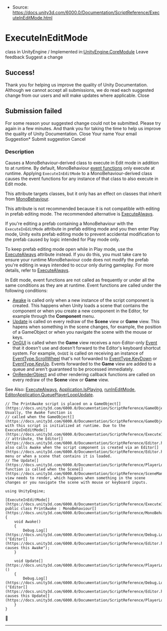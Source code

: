 * Source: https://docs.unity3d.com/6000.0/Documentation/ScriptReference/ExecuteInEditMode.html

# ExecuteInEditMode
class in UnityEngine
/
Implemented in:[UnityEngine.CoreModule](https://docs.unity3d.com/6000.0/Documentation/ScriptReference/UnityEngine.CoreModule.html)
Leave feedback
Suggest a change
## Success!
Thank you for helping us improve the quality of Unity Documentation. Although we cannot accept all submissions, we do read each suggested change from our users and will make updates where applicable.
Close
## Submission failed
For some reason your suggested change could not be submitted. Please <a>try again</a> in a few minutes. And thank you for taking the time to help us improve the quality of Unity Documentation.
Close
Your name Your email Suggestion* Submit suggestion
Cancel
### Description
Causes a MonoBehaviour-derived class to execute in Edit mode in addition to at runtime.
By default, MonoBehaviour [event functions](https://docs.unity3d.com/6000.0/Documentation/Manual/event-functions.html) only execute at runtime. Applying `ExecuteInEditMode` to a MonoBehaviour-derived class causes the event functions for any instance of that class to also execute in Edit mode.  
  
This attribute targets classes, but it only has an effect on classes that inherit from [MonoBehaviour](https://docs.unity3d.com/6000.0/Documentation/ScriptReference/MonoBehaviour.html).  
  
This attribute is not recommended because it is not compatible with editing in prefab editing mode. The recommended alternative is [ExecuteAlways](https://docs.unity3d.com/6000.0/Documentation/ScriptReference/ExecuteAlways.html).  
  
If you're editing a prefab containing a MonoBehaviour with the `ExecuteInEditMode` attribute in prefab editing mode and you then enter Play mode, Unity exits prefab editing mode to prevent accidental modification to the prefab caused by logic intended for Play mode only.  
  
To keep prefab editing mode open while in Play mode, use the [ExecuteAlways](https://docs.unity3d.com/6000.0/Documentation/ScriptReference/ExecuteAlways.html) attribute instead. If you do this, you must take care to ensure your runtime MonoBehaviour code does not modify the prefab you're editing in ways intended to occur only during gameplay. For more details, refer to [ExecuteAlways](https://docs.unity3d.com/6000.0/Documentation/ScriptReference/ExecuteAlways.html).  
  
In Edit mode, event functions are not called as frequently or under all the same conditions as they are at runtime. Event functions are called under the following conditions: 
  * [Awake](https://docs.unity3d.com/6000.0/Documentation/ScriptReference/MonoBehaviour.Awake.html) is called only when a new instance of the script component is created. This happens when Unity loads a scene that contains the component or when you create a new component in the Editor, for example through the **Component** menu.
  * [Update](https://docs.unity3d.com/6000.0/Documentation/ScriptReference/MonoBehaviour.Update.html) is called on every redraw of the **Scene** view or **Game** view. This hapens when something in the scene changes, for example, the position of a GameObject or when you navigate the scene with the mouse or keys.
  * [OnGUI](https://docs.unity3d.com/6000.0/Documentation/ScriptReference/MonoBehaviour.OnGUI.html) is called when the **Game** view receives a non-Editor-only [Event](https://docs.unity3d.com/6000.0/Documentation/ScriptReference/Event.html) that it doesn't use and doesn't forward to the Editor's keyboard shortcut system. For example, `OnGUI` is called on receiving an instance of [EventType.ScrollWheel](https://docs.unity3d.com/6000.0/Documentation/ScriptReference/EventType.ScrollWheel.html) that's not forwarded to [EventType.KeyDown](https://docs.unity3d.com/6000.0/Documentation/ScriptReference/EventType.KeyDown.html) or [EventType.KeyUp](https://docs.unity3d.com/6000.0/Documentation/ScriptReference/EventType.KeyUp.html). Events forwarded to the **Game** view are added to a queue and aren't guaranteed to be processed immediately.
  * [OnRenderObject](https://docs.unity3d.com/6000.0/Documentation/ScriptReference/MonoBehaviour.OnRenderObject.html) and other rendering callback functions are called on every redraw of the **Scene** view or **Game** view.


See Also: [ExecuteAlways](https://docs.unity3d.com/6000.0/Documentation/ScriptReference/ExecuteAlways.html), [Application.IsPlaying](https://docs.unity3d.com/6000.0/Documentation/ScriptReference/Application.IsPlaying.html), [runInEditMode](https://docs.unity3d.com/6000.0/Documentation/ScriptReference/MonoBehaviour-runInEditMode.html), [EditorApplication.QueuePlayerLoopUpdate](https://docs.unity3d.com/6000.0/Documentation/ScriptReference/EditorApplication.QueuePlayerLoopUpdate.html).
```
// The PrintAwake script is placed on a GameObject[](https://docs.unity3d.com/6000.0/Documentation/ScriptReference/GameObject.html). Usually, the Awake function is
// called when the GameObject[](https://docs.unity3d.com/6000.0/Documentation/ScriptReference/GameObject.html) with this script is initialized at runtime. Due to the ExecuteInEditMode[](https://docs.unity3d.com/6000.0/Documentation/ScriptReference/ExecuteInEditMode.html)
// attribute, the Editor[](https://docs.unity3d.com/6000.0/Documentation/ScriptReference/Editor.html) also calls Awake when the script component is created via an Editor[](https://docs.unity3d.com/6000.0/Documentation/ScriptReference/Editor.html) menu or when a scene that contains it is loaded.
// The Update[](https://docs.unity3d.com/6000.0/Documentation/ScriptReference/PlayerLoop.Update.html) function is called when the Scene[](https://docs.unity3d.com/6000.0/Documentation/ScriptReference/SceneManagement.Scene.html) view needs to render, which happens when something in the scene changes or you navigate the scene with mouse or keyboard inputs.  
  
using UnityEngine;  
  
[ExecuteInEditMode[](https://docs.unity3d.com/6000.0/Documentation/ScriptReference/ExecuteInEditMode.html)]
public class PrintAwake : MonoBehaviour[](https://docs.unity3d.com/6000.0/Documentation/ScriptReference/MonoBehaviour.html)
{
    void Awake()
    {
        Debug.Log[](https://docs.unity3d.com/6000.0/Documentation/ScriptReference/Debug.Log.html)("Editor[](https://docs.unity3d.com/6000.0/Documentation/ScriptReference/Editor.html) causes this Awake");
    }  
  
    void Update[](https://docs.unity3d.com/6000.0/Documentation/ScriptReference/PlayerLoop.Update.html)()
    {
        Debug.Log[](https://docs.unity3d.com/6000.0/Documentation/ScriptReference/Debug.Log.html)("Editor[](https://docs.unity3d.com/6000.0/Documentation/ScriptReference/Editor.html) causes this Update[](https://docs.unity3d.com/6000.0/Documentation/ScriptReference/PlayerLoop.Update.html)");
    }
}

```

* * *
